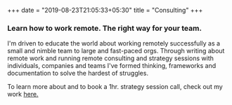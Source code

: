 +++
date = "2019-08-23T21:05:33+05:30"
title = "Consulting"
+++

### Learn how to work remote. The right way for your team.

I'm driven to educate the world about working remotely successfully as a small and nimble team to large and fast-paced orgs. Through writing about remote work and running remote consulting and strategy sessions with individuals, companies and teams I've formed thinking, frameworks and documentation to solve the hardest of struggles.

To learn more about and to book a 1hr. strategy session call, check out my work [here.](https://goremoteli.carrd.co/) 